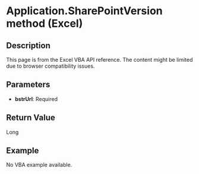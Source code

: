 # Application.SharePointVersion method (Excel)

## Description
This page is from the Excel VBA API reference. The content might be limited due to browser compatibility issues.

## Parameters
- **bstrUrl**: Required

## Return Value
Long

## Example
No VBA example available.

